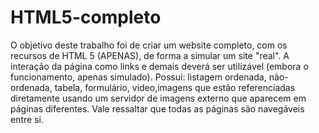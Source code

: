 # HTML5-completo
O objetivo deste trabalho foi de criar um website completo, com os recursos de HTML 5 (APENAS), de forma a simular um site "real". A interação da página como links e demais deverá ser utilizável (embora o funcionamento, apenas simulado). 
Possui: listagem ordenada, não-ordenada, tabela, formulário, video,imagens que estão referenciadas diretamente usando um servidor de imagens externo que aparecem em páginas diferentes. Vale ressaltar que todas as páginas são navegáveis entre si.
